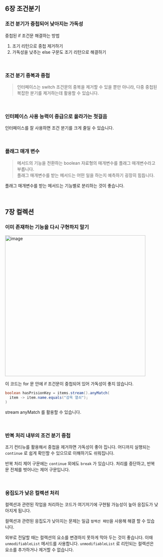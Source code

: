 ## 6장 조건분기

### 조건 분기가 중첩되어 낮아지는 가독성

중첩된 if 조건문 해결하는 방법

1. 조기 리턴으로 중첩 제거하기
2. 가독성을 낮추는 else 구문도 조기 리턴으로 해결하기

<br>

### 조건 분기 중복과 중첩

> 인터페이스는 switch 조건문의 중복을 제거할 수 있을 뿐만 아니라, 다중 중첩된 복잡한 분기를 제거하는데 활용할 수 있습니다.

<br>

### 인터페이스 사용 능력이 중급으로 올라가는 첫걸음

인터페이스를 잘 사용하면 조건 분기를 크게 줄일 수 있습니다.

<br>

### 플래그 매개 변수

> 메서드의 기능을 전환하는 boolean 자료형의 매개변수를 플래그 매개변수라고 부릅니다.   
> 플래그 매개변수를 받는 메서드는 어떤 일을 하는지 예측하기 굉장히 힘듭니다.

플래그 매개변수를 받는 메서드는 기능별로 분리하는 것이 좋습니다.

<br>

## 7장 컬렉션

### 이미 존재하는 기능을 다시 구현하지 말기

<img width="461" alt="image" src="https://github.com/user-attachments/assets/da51a4d6-db8f-4ebf-8af2-911f1fabbc57">

이 코드는 for 문 안에 if 조건문이 중첩되어 있어 가독성이 좋지 않습니다.

```java
boolean hasPrisionKey = items.stream().anyMatch(
  item -> item.name.equals("감옥 열쇠");
)
```

stream anyMatch 를 활용할 수 있습니다.

<br>

### 반복 처리 내부의 조건 분기 중첩

조기 컨티뉴를 활용해서 중첩을 제거하면 가독성이 좋아 집니다. 어디까지 실행되는 `continue` 로 쉽게 확인할 수 있으므로 이해하기도 쉬워집니다.

반복 처리 제어 구문에는 `continue` 외에도 `break` 가 있습니다. 처리를 중단하고, 반복문 전체를 벗어나는 제어 구문입니다.

<br>

### 응집도가 낮은 컬렉션 처리

컬렉션과 관련된 작업을 처리하는 코드가 여기저기에 구현될 가능성이 높아 응집도가 낮아지게 됩니다.

컬렉션과 관련된 응집도가 낮아지는 문제는 일급 `컬렉션 패턴`을 사용해 해결 할 수 있습니다.

외부로 전달할 때는 컬렉션의 요소를 변경하지 못하게 막아 두는 것이 좋습니다. 이때 `unmodifiableList` 메서드를 사용합니다. `unmodifiableList` 로 리턴되는 컬렉션은 요소를 추가하거나 제거할 수 없습니다.
